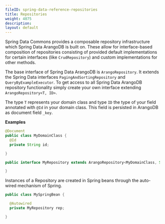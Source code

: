 ```yaml
---
fileID: spring-data-reference-repositories
title: Repositories
weight: 4075
description: 
layout: default
---
```

Spring Data Commons provides a composable repository infrastructure which Spring Data ArangoDB is built on. These allow for interface-based composition of repositories consisting of provided default implementations for certain interfaces (like `CrudRepository`) and custom implementations for other methods.

The base interface of Spring Data ArangoDB is `ArangoRepository`. It extends the Spring Data interfaces `PagingAndSortingRepository` and `QueryByExampleExecutor`. To get access to all Spring Data ArangoDB repository functionality simply create your own interface extending `ArangoRepository<T, ID>`.

The type `T` represents your domain class and type `ID` the type of your field annotated with `@Id` in your domain class. This field is persisted in ArangoDB as document field `_key`.

**Examples**

```java
@Document
public class MyDomainClass {
  @Id
  private String id;

}

public interface MyRepository extends ArangoRepository<MyDomainClass, String> {

}
```

Instances of a Repository are created in Spring beans through the auto-wired mechanism of Spring.

```java
public class MySpringBean {

  @Autowired
  private MyRepository rep;

}
```
